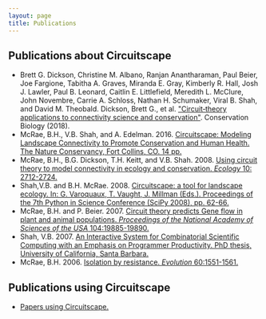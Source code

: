```yaml
---
layout: page
title: Publications
---
```


## Publications about Circuitscape
- Brett G. Dickson, Christine M. Albano, Ranjan Anantharaman, Paul Beier, Joe Fargione, Tabitha A. Graves, Miranda E. Gray, Kimberly R. Hall, Josh J. Lawler, Paul B. Leonard, Caitlin E. Littlefield, Meredith L. McClure, John Novembre, Carrie A. Schloss, Nathan H. Schumaker, Viral B. Shah, and David M. Theobald. Dickson, Brett G., et al. ["Circuit‐theory applications to connectivity science and conservation"](pubs/consbio_circuitscape_review.pdf). Conservation Biology (2018).
- McRae, B.H., V.B. Shah, and A. Edelman. 2016. [Circuitscape: Modeling Landscape Connectivity to Promote Conservation and Human Health. The Nature Conservancy, Fort Collins, CO. 14 pp.](https://www.circuitscape.org/downloads/files/McRae%20et%20al.%202016.%20Circuitscape%20Connectivity%20Modeling%20for%20Conservation%20and%20Human%20Health.pdf?attredirects=0&d=1)
- McRae, B.H., B.G. Dickson, T.H. Keitt, and V.B. Shah. 2008. [Using circuit theory to model connectivity in ecology and conservation. *Ecology* 10: 2712-2724.](http://www.circuitscape.org/downloads/files/McRae_et_al_2008_Ecology.pdf?attredirects=0)
- Shah,V.B. and B.H. McRae. 2008. [Circuitscape: a tool for landscape ecology. In: G. Varoquaux, T. Vaught, J. Millman (Eds.). Proceedings of the 7th Python in Science Conference (SciPy 2008), pp. 62-66.](https://www.circuitscape.org/downloads/files/Shah_McRae_Circuitscape_Python_Scipy08.pdf?attredirects=0)
- McRae, B.H. and P. Beier. 2007. [Circuit theory predicts Gene flow in plant and animal populations. *Proceedings of the National Academy of Sciences of the USA* 104:19885-19890.](https://www.circuitscape.org/downloads/files/McRae_Beier_2007_PNAS.pdf?attredirects=0)
- Shah, V.B. 2007. [An Interactive System for Combinatorial Scientific Computing with an Emphasis on Programmer Productivity. PhD thesis, University of California, Santa Barbara.](https://www.circuitscape.org/downloads/files/Shah_thesis.pdf?attredirects=0)
- McRae, B.H. 2006. [Isolation by resistance. *Evolution* 60:1551-1561.](https://www.circuitscape.org/downloads/files/McRae_2006_IBR_Evolution.pdf?attredirects=0)

## Publications using Circuitscape

- [Papers using Circuitscape.](https://scholar.google.com/scholar?cites=9518024834481013047&as_sdt=40000005&sciodt=0,22&hl=en)

